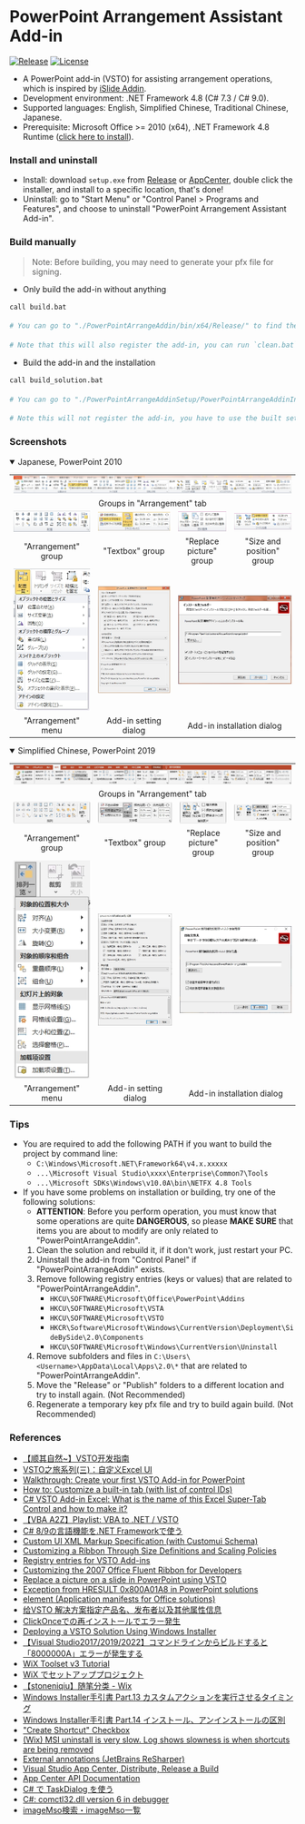 # PowerPoint Arrangement Assistant Add-in

[![Release](https://img.shields.io/github/v/release/Aoi-hosizora/PowerPointArrangeAddin)](https://github.com/Aoi-hosizora/PowerPointArrangeAddin/releases)
[![License](https://img.shields.io/badge/license-mit-blue.svg)](./LICENSE)

+ A PowerPoint add-in (VSTO) for assisting arrangement operations, which is inspired by [iSlide Addin](https://www.islide.cc/).
+ Development environment: .NET Framework 4.8 (C# 7.3 / C# 9.0).
+ Supported languages: English, Simplified Chinese, Traditional Chinese, Japanese.
+ Prerequisite: Microsoft Office >= 2010 (x64), .NET Framework 4.8 Runtime ([click here to install](https://dotnet.microsoft.com/en-us/download/dotnet-framework/net48)).

### Install and uninstall

+ Install: download `setup.exe` from [Release](https://github.com/Aoi-hosizora/PowerPointArrangeAddin/releases) or [AppCenter](https://install.appcenter.ms/users/aoihosizora/apps/powerpointarrangeaddin/distribution_groups/public), double click the installer, and install to a specific location, that's done!
+ Uninstall: go to "Start Menu" or "Control Panel > Programs and Features", and choose to uninstall "PowerPoint Arrangement Assistant Add-in".

### Build manually

> Note: Before building, you may need to generate your pfx file for signing.

+ Only build the add-in without anything

```bash
call build.bat

# You can go to "./PowerPointArrangeAddin/bin/x64/Release/" to find the built dll and vsto files.

# Note that this will also register the add-in, you can run `clean.bat` to unregister.
```

+ Build the add-in and the installation

```bash
call build_solution.bat

# You can go to "./PowerPointArrangeAddinSetup/PowerPointArrangeAddinInstallerLauncher/bin/x64/Release/box/" to find the built installer.

# Note this will not register the add-in, you have to use the built setup.exe to install.
```

### Screenshots

<details open>
    <summary>Japanese, PowerPoint 2010</summary>
    <table>
        <tbody>
            <tr>
                <td align="center" colspan="4"><img src="./assets/screenshot1.jpg" alt="screenshot1" /></td>
            </tr>
            <tr>
                <td align="center" colspan="4">Groups in "Arrangement" tab</td>
            </tr>
            <tr>
                <td align="center"><img src="./assets/screenshot2.jpg" alt="screenshot2" /></td>
                <td align="center"><img src="./assets/screenshot3.jpg" alt="screenshot3" /></td>
                <td align="center"><img src="./assets/screenshot4.jpg" alt="screenshot4" /></td>
                <td align="center"><img src="./assets/screenshot5.jpg" alt="screenshot5" /></td>
            </tr>
            <tr>
                <td align="center">"Arrangement" group</td>
                <td align="center">"Textbox" group</td>
                <td align="center">"Replace picture" group</td>
                <td align="center">"Size and position" group</td>
            </tr>
            <tr>
                <td align="center"><img src="./assets/screenshot6.jpg" alt="screenshot6" /></td>
                <td align="center"><img src="./assets/screenshot7.jpg" alt="screenshot7" /></td>
                <td align="center" colspan="2"><img src="./assets/screenshot8.jpg" alt="screenshot8" /></td>
            </tr>
            <tr>
                <td align="center">"Arrangement" menu</td>
                <td align="center">Add-in setting dialog</td>
                <td align="center" colspan="2">Add-in installation dialog</td>
            </tr>
        </tbody>
    </table>
</details>

<details open>
    <summary>Simplified Chinese, PowerPoint 2019</summary>
    <table>
        <tbody>
            <tr>
                <td align="center" colspan="4"><img src="./assets/screenshot9.jpg" alt="screenshot9" /></td>
            </tr>
            <tr>
                <td align="center" colspan="4">Groups in "Arrangement" tab</td>
            </tr>
            <tr>
                <td align="center"><img src="./assets/screenshot10.jpg" alt="screenshot10" /></td>
                <td align="center"><img src="./assets/screenshot11.jpg" alt="screenshot11" /></td>
                <td align="center"><img src="./assets/screenshot12.jpg" alt="screenshot12" /></td>
                <td align="center"><img src="./assets/screenshot13.jpg" alt="screenshot13" /></td>
            </tr>
            <tr>
                <td align="center">"Arrangement" group</td>
                <td align="center">"Textbox" group</td>
                <td align="center">"Replace picture" group</td>
                <td align="center">"Size and position" group</td>
            </tr>
            <tr>
                <td align="center"><img src="./assets/screenshot14.jpg" alt="screenshot14" /></td>
                <td align="center"><img src="./assets/screenshot15.jpg" alt="screenshot15" /></td>
                <td align="center" colspan="2"><img src="./assets/screenshot16.jpg" alt="screenshot16" /></td>
            </tr>
            <tr>
                <td align="center">"Arrangement" menu</td>
                <td align="center">Add-in setting dialog</td>
                <td align="center" colspan="2">Add-in installation dialog</td>
            </tr>
        </tbody>
    </table>
</details>

### Tips

+ You are required to add the following PATH if you want to build the project by command line:
    + `C:\Windows\Microsoft.NET\Framework64\v4.x.xxxxx`
    + `...\Microsoft Visual Studio\xxxx\Enterprise\Common7\Tools`
    + `...\Microsoft SDKs\Windows\v10.0A\bin\NETFX 4.8 Tools`
+ If you have some problems on installation or building, try one of the following solutions:
    + **ATTENTION**: Before you perform operation, you must know that some operations are quite **DANGEROUS**, so please **MAKE SURE** that items you are about to modify are only related to "PowerPointArrangeAddin".
    1. Clean the solution and rebuild it, if it don't work, just restart your PC.
    2. Uninstall the add-in from "Control Panel" if "PowerPointArrangeAddin" exists.
    3. Remove following registry entries (keys or values) that are related to "PowerPointArrangeAddin".
        + `HKCU\SOFTWARE\Microsoft\Office\PowerPoint\Addins`
        + `HKCU\SOFTWARE\Microsoft\VSTA`
        + `HKCU\SOFTWARE\Microsoft\VSTO`
        + `HKCR\Software\Microsoft\Windows\CurrentVersion\Deployment\SideBySide\2.0\Components`
        + `HKCU\SOFTWARE\Microsoft\Windows\CurrentVersion\Uninstall`
    4. Remove subfolders and files in `C:\Users\<Username>\AppData\Local\Apps\2.0\*` that are related to "PowerPointArrangeAddin".
    5. Move the "Release" or "Publish" folders to a different location and try to install again. (Not Recommended)
    6. Regenerate a temporary key pfx file and try to build again build. (Not Recommended)

### References

+ [【顺其自然~】VSTO开发指南](https://blog.csdn.net/fuhanghang/article/details/101533271)
+ [VSTO之旅系列(三)：自定义Excel UI](https://blog.51cto.com/learninghard/1144298)
+ [Walkthrough: Create your first VSTO Add-in for PowerPoint](https://learn.microsoft.com/en-us/visualstudio/vsto/walkthrough-creating-your-first-vsto-add-in-for-powerpoint)
+ [How to: Customize a built-in tab (with list of control IDs)](https://github.com/MicrosoftDocs/visualstudio-docs/blob/main/docs/vsto/how-to-customize-a-built-in-tab.md)
+ [C# VSTO Add-in Excel: What is the name of this Excel Super-Tab Control and how to make it?](https://stackoverflow.com/questions/61189402/c-sharp-vsto-add-in-excel-what-is-the-name-of-this-excel-super-tab-control-and)
+ [【VBA A2Z】Playlist: VBA to .NET / VSTO](https://www.youtube.com/playlist?list=PLo0aMPtFIFDqaRyd0KZ0DLXFD3rfhI4SU)
+ [C# 8/9の言語機能を.NET Frameworkで使う](https://qiita.com/kenichiuda/items/fada6068ea265fd6a389)
+ [Custom UI XML Markup Specification (with Customui Schema)](https://learn.microsoft.com/en-us/openspecs/office_standards/ms-customui/31f152d6-2a5d-4b50-a867-9dbc6d01aa43)
+ [Customizing a Ribbon Through Size Definitions and Scaling Policies](https://learn.microsoft.com/en-us/windows/win32/windowsribbon/windowsribbon-templates)
+ [Registry entries for VSTO Add-ins](https://learn.microsoft.com/en-us/visualstudio/vsto/registry-entries-for-vsto-add-ins)
+ [Customizing the 2007 Office Fluent Ribbon for Developers](https://learn.microsoft.com/en-us/previous-versions/office/developer/office-2007/aa338202(v=office.12))
+ [Replace a picture on a slide in PowerPoint using VSTO](https://stackoverflow.com/questions/76696349/replace-a-picture-on-a-slide-in-powerpoint-using-vsto)
+ [Exception from HRESULT 0x800A01A8 in PowerPoint solutions](https://www.add-in-express.com/creating-addins-blog/exception-hresult-0x800a01a8/)
+ [<customization> element (Application manifests for Office solutions)](https://learn.microsoft.com/en-us/visualstudio/vsto/customization-element-office-development-in-visual-studio?view=vs-2019)
+ [给VSTO 解决方案指定产品名、发布者以及其他属性信息](https://www.cnblogs.com/monster1799/p/1310866.html)
+ [ClickOnceでの再インストールでエラー発生](https://blog.regrex.jp/2016/09/02/post-972/)
+ [Deploying a VSTO Solution Using Windows Installer](https://learn.microsoft.com/en-us/visualstudio/vsto/deploying-a-vsto-solution-by-using-windows-installer?view=vs-2022)
+ [【Visual Studio2017/2019/2022】コマンドラインからビルドすると「8000000A」エラーが発生する](https://juraku-software.net/visual-studio2017-command-build-8000000a-error/)
+ [WiX Toolset v3 Tutorial](https://www.firegiant.com/docs/wix/v3/tutorial/)
+ [WiX でセットアッププロジェクト](https://qiita.com/hiro_t/items/2b51ec2d495eb31a07b0)
+ [【stoneniqiu】随笔分类 - Wix](https://www.cnblogs.com/stoneniqiu/category/522235.html)
+ [Windows Installer手引書 Part.13 カスタムアクションを実行させるタイミング](https://qiita.com/tohshima/items/8d1d7e702d58dc1429d2)
+ [Windows Installer手引書 Part.14 インストール、アンインストールの区別](https://qiita.com/tohshima/items/72d1e7602a48055c55f5)
+ ["Create Shortcut" Checkbox](https://stackoverflow.com/questions/4658220/create-shortcut-checkbox)
+ [(Wix) MSI uninstall is very slow. Log shows slowness is when shortcuts are being removed](https://stackoverflow.com/questions/63581670/wix-msi-uninstall-is-very-slow-log-shows-slowness-is-when-shortcuts-are-being)
+ [External annotations (JetBrains ReSharper)](https://www.jetbrains.com/help/resharper/Code_Analysis__External_Annotations.html)
+ [Visual Studio App Center, Distribute, Release a Build](https://learn.microsoft.com/en-us/appcenter/distribution/uploading)
+ [App Center API Documentation](https://learn.microsoft.com/en-us/appcenter/api-docs/#app-center-openapi-specification-swagger)
+ [C# で TaskDialog を使う](http://grabacr.net/archives/105)
+ [C#: comctl32.dll version 6 in debugger](https://stackoverflow.com/questions/1415270/c-comctl32-dll-version-6-in-debugger)
+ [imageMso検索・imageMso一覧](https://ymrt.jp/imagemso/index.html)
